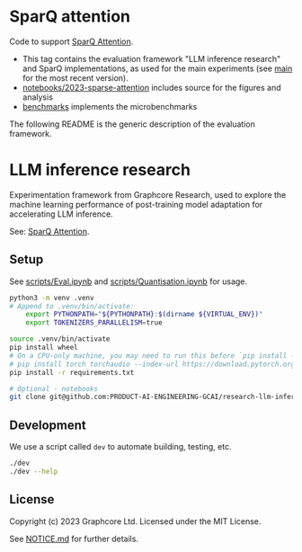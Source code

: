 # SparQ attention

Code to support [SparQ Attention](https://arxiv.org/abs/2312.04985).

 - This tag contains the evaluation framework "LLM inference research" and SparQ implementations, as used for the main experiments (see [main](https://github.com/graphcore-research/llm-inference-research) for the most recent version).
 - [notebooks/2023-sparse-attention](https://github.com/graphcore-research/llm-inference-research/tree/notebooks/2023-sparse-attention) includes source for the figures and analysis
 - [benchmarks](https://github.com/graphcore-research/llm-inference-research/tree/benchmarks) implements the microbenchmarks

The following README is the generic description of the evaluation framework.

# LLM inference research

Experimentation framework from Graphcore Research, used to explore the machine learning performance of post-training model adaptation for accelerating LLM inference.

See: [SparQ Attention](https://arxiv.org/abs/2312.04985).

## Setup

See [scripts/Eval.ipynb](scripts/Eval.ipynb) and [scripts/Quantisation.ipynb](scripts/Quantisation.ipynb) for usage.

```bash
python3 -m venv .venv
# Append to .venv/bin/activate:
    export PYTHONPATH="${PYTHONPATH}:$(dirname ${VIRTUAL_ENV})"
    export TOKENIZERS_PARALLELISM=true

source .venv/bin/activate
pip install wheel
# On a CPU-only machine, you may need to run this before `pip install -r requirements.txt`
# pip install torch torchaudio --index-url https://download.pytorch.org/whl/cpu
pip install -r requirements.txt

# Optional - notebooks
git clone git@github.com:PRODUCT-AI-ENGINEERING-GCAI/research-llm-inference.git --branch notebooks notebooks/
```

## Development

We use a script called `dev` to automate building, testing, etc.

```bash
./dev
./dev --help
```

## License

Copyright (c) 2023 Graphcore Ltd. Licensed under the MIT License.

See [NOTICE.md](NOTICE.md) for further details.
